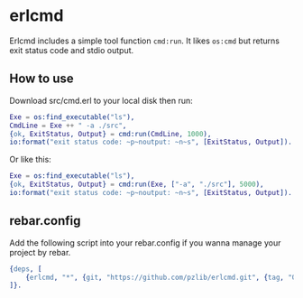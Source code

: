# erlcmd

Erlcmd includes a simple tool function `cmd:run`. It likes `os:cmd` but returns exit status code and stdio output.

## How to use

Download src/cmd.erl to your local disk then run:

```erlang
Exe = os:find_executable("ls"),
CmdLine = Exe ++ " -a ./src",
{ok, ExitStatus, Output} = cmd:run(CmdLine, 1000),
io:format("exit status code: ~p~noutput: ~n~s", [ExitStatus, Output]).
``` 

Or like this:

```erlang
Exe = os:find_executable("ls"),
{ok, ExitStatus, Output} = cmd:run(Exe, ["-a", "./src"], 5000), 
io:format("exit status code: ~p~noutput: ~n~s", [ExitStatus, Output]).
``` 

## rebar.config

Add the following script into your rebar.config if you wanna manage your project by rebar.

```erlang
{deps, [
    {erlcmd, "*", {git, "https://github.com/pzlib/erlcmd.git", {tag, "0.1.0"}}}
]}.
```
